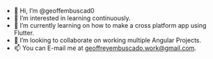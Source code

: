 - 👋 Hi, I’m @geoffembuscad0
- 👀 I’m interested in learning continuously.
- 🌱 I’m currently learning on how to make a cross platform app using Flutter.
- 💞️ I’m looking to collaborate on working multiple Angular Projects.
- 📫 You can E-mail me at geoffreyembuscado.work@gmail.com.

<!---
geoffembuscad0/geoffembuscad0 is a ✨ special ✨ repository because its `README.md` (this file) appears on your GitHub profile.
You can click the Preview link to take a look at your changes.
--->
